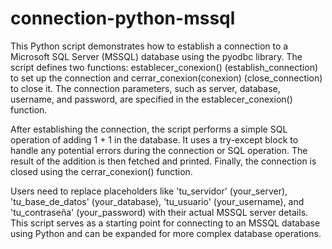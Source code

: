 # connection-python-mssql

This Python script demonstrates how to establish a connection to a Microsoft SQL Server (MSSQL) database using the pyodbc library. The script defines two functions: establecer_conexion() (establish_connection) to set up the connection and cerrar_conexion(conexion) (close_connection) to close it. The connection parameters, such as server, database, username, and password, are specified in the establecer_conexion() function.

After establishing the connection, the script performs a simple SQL operation of adding 1 + 1 in the database. It uses a try-except block to handle any potential errors during the connection or SQL operation. The result of the addition is then fetched and printed. Finally, the connection is closed using the cerrar_conexion() function.

Users need to replace placeholders like 'tu_servidor' (your_server), 'tu_base_de_datos' (your_database), 'tu_usuario' (your_username), and 'tu_contraseña' (your_password) with their actual MSSQL server details. This script serves as a starting point for connecting to an MSSQL database using Python and can be expanded for more complex database operations.
